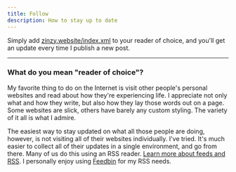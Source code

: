 ```yaml
---
title: Follow
description: How to stay up to date
---
```

Simply add [zinzy.website/index.xml](https://zinzy.website/index.xml) to your reader of choice, and you'll get an update every time I publish a new post.

---

### What do you mean "reader of choice"?
My favorite thing to do on the Internet is visit other people's personal websites and read about how they're experiencing life. I appreciate not only what and how they write, but also how they lay those words out on a page. Some websites are slick, others have barely any custom styling. The variety of it all is what I admire.

The easiest way to stay updated on what all those people are doing, however, is not visiting all of their websites individually. I've tried. It's much easier to collect all of their updates in a single environment, and go from there. Many of us do this using an RSS reader. [Learn more about feeds and RSS](https://aboutfeeds.com/). I personally enjoy using [Feedbin](https://feedbin.com/) for my RSS needs.
